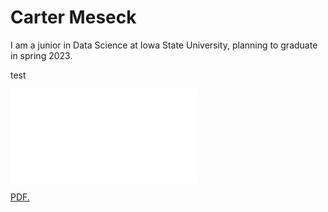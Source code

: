 # Carter Meseck

I am a junior in Data Science at Iowa State University, planning to graduate in spring 2023.

test

![Past Course Work](/cartermeseck.github.io/Team46_FinalProject.pdf)


<a href="cartermeseck.github.io/folder/Team46_FinalProject.pdf" target="_blank">PDF.</a>
